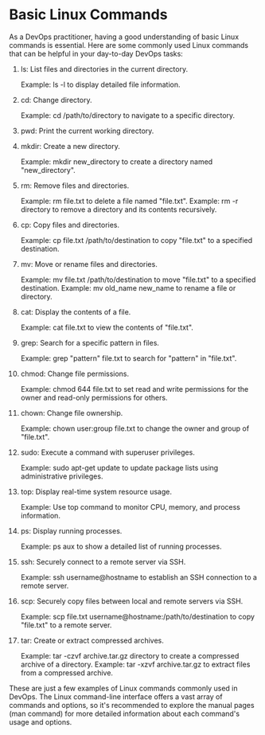 # Basic Linux Commands
As a DevOps practitioner, having a good understanding of basic Linux commands is essential. Here are some commonly used Linux commands that can be helpful in your day-to-day DevOps tasks:

1.  ls: List files and directories in the current directory.

    Example: ls -l to display detailed file information.

2.  cd: Change directory.

    Example: cd /path/to/directory to navigate to a specific directory.
    
3.  pwd: Print the current working directory.

4.  mkdir: Create a new directory.
 
    Example: mkdir new_directory to create a directory named "new_directory".

5.  rm: Remove files and directories.

    Example: rm file.txt to delete a file named "file.txt".
    Example: rm -r directory to remove a directory and its contents recursively.

6.  cp: Copy files and directories.

    Example: cp file.txt /path/to/destination to copy "file.txt" to a specified destination.

7.  mv: Move or rename files and directories.

    Example: mv file.txt /path/to/destination to move "file.txt" to a specified destination.
    Example: mv old_name new_name to rename a file or directory.

8.  cat: Display the contents of a file.

    Example: cat file.txt to view the contents of "file.txt".

9.  grep: Search for a specific pattern in files.

    Example: grep "pattern" file.txt to search for "pattern" in "file.txt".

10.  chmod: Change file permissions.
 
     Example: chmod 644 file.txt to set read and write permissions for the owner and read-only permissions for others.

11.  chown: Change file ownership. 
 
     Example: chown user:group file.txt to change the owner and group of "file.txt".

12.  sudo: Execute a command with superuser privileges. 

     Example: sudo apt-get update to update package lists using administrative privileges.

13.  top: Display real-time system resource usage.

     Example: Use top command to monitor CPU, memory, and process information.

14.  ps: Display running processes.

     Example: ps aux to show a detailed list of running processes.

15.  ssh: Securely connect to a remote server via SSH.

     Example: ssh username@hostname to establish an SSH connection to a remote server.

16.  scp: Securely copy files between local and remote servers via SSH.

     Example: scp file.txt username@hostname:/path/to/destination to copy "file.txt" to a remote server.

17.  tar: Create or extract compressed archives.

     Example: tar -czvf archive.tar.gz directory to create a compressed archive of a directory.
     Example: tar -xzvf archive.tar.gz to extract files from a compressed archive.

These are just a few examples of Linux commands commonly used in DevOps. The Linux command-line interface offers a vast array of commands and options, so it's recommended to explore the manual pages (man command) for more detailed information about each command's usage and options.
